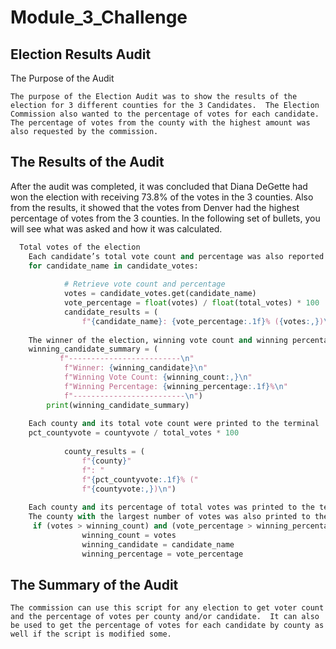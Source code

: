# Module_3_Challenge

## Election Results Audit

The Purpose of the Audit

	The purpose of the Election Audit was to show the results of the election for 3 different counties for the 3 Candidates.  The Election Commission also wanted to the percentage of votes for each candidate.  The percentage of votes from the county with the highest amount was also requested by the commission.

## The Results of the Audit

After the audit was completed, it was concluded that Diana DeGette had won the election with receiving 73.8% of the votes in the 3 counties.  Also from the results, it showed that the votes from Denver had the highest percentage of votes from the 3 counties.  In the following set of bullets, you will see what was asked and how it was calculated.
```python
  Total votes of the election
	Each candidate’s total vote count and percentage was also reported
	for candidate_name in candidate_votes:
	
	        # Retrieve vote count and percentage
	        votes = candidate_votes.get(candidate_name)
	        vote_percentage = float(votes) / float(total_votes) * 100
	        candidate_results = (
	            f"{candidate_name}: {vote_percentage:.1f}% ({votes:,})\n")
	
	The winner of the election, winning vote count and winning percentage was reported
	winning_candidate_summary = (
	       f"-------------------------\n"
	        f"Winner: {winning_candidate}\n"
	        f"Winning Vote Count: {winning_count:,}\n"
	        f"Winning Percentage: {winning_percentage:.1f}%\n"
	        f"-------------------------\n")
	    print(winning_candidate_summary)
	
	Each county and its total vote count were printed to the terminal
	pct_countyvote = countyvote / total_votes * 100
	
	        county_results = (
	            f"{county}"
	            f": "
	            f"{pct_countyvote:.1f}% ("
	            f"{countyvote:,})\n")
	
	Each county and its percentage of total votes was printed to the terminal
	The county with the largest number of votes was also printed to the terminal
	 if (votes > winning_count) and (vote_percentage > winning_percentage):
	            winning_count = votes
	            winning_candidate = candidate_name
	            winning_percentage = vote_percentage
```

## The Summary of the Audit

	The commission can use this script for any election to get voter count and the percentage of votes per county and/or candidate.  It can also be used to get the percentage of votes for each candidate by county as well if the script is modified some.
